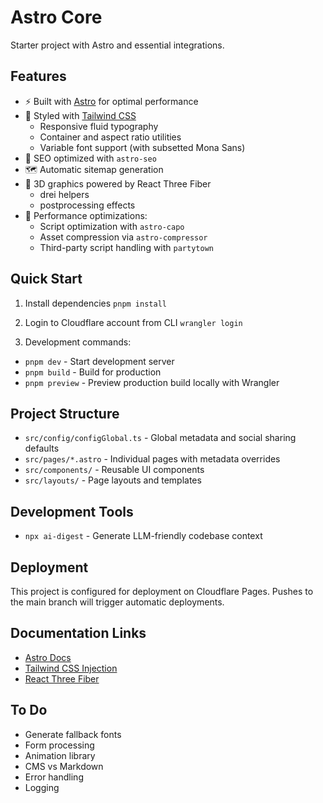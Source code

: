 # Astro Core

Starter project with Astro and essential integrations.

## Features

- ⚡️ Built with [Astro](https://astro.build/) for optimal performance
- 🎨 Styled with [Tailwind CSS](https://tailwindcss.com/)
  - Responsive fluid typography
  - Container and aspect ratio utilities
  - Variable font support (with subsetted Mona Sans)
- 🎯 SEO optimized with `astro-seo`
- 🗺️ Automatic sitemap generation
- 🎨 3D graphics powered by React Three Fiber
  - drei helpers
  - postprocessing effects
- 🚀 Performance optimizations:
  - Script optimization with `astro-capo`
  - Asset compression via `astro-compressor`
  - Third-party script handling with `partytown`

## Quick Start

1. Install dependencies `pnpm install`

1. Login to Cloudflare account from CLI `wrangler login`

1. Development commands:

- `pnpm dev` - Start development server
- `pnpm build` - Build for production
- `pnpm preview` - Preview production build locally with Wrangler

## Project Structure

- `src/config/configGlobal.ts` - Global metadata and social sharing defaults
- `src/pages/*.astro` - Individual pages with metadata overrides
- `src/components/` - Reusable UI components
- `src/layouts/` - Page layouts and templates

## Development Tools

- `npx ai-digest` - Generate LLM-friendly codebase context

## Deployment

This project is configured for deployment on Cloudflare Pages. Pushes to the main branch will trigger automatic deployments.

## Documentation Links

- [Astro Docs](https://docs.astro.build/)
- [Tailwind CSS Injection](https://docs.astro.build/en/guides/integrations-guide/tailwind/#applybasestyles)
- [React Three Fiber](https://docs.pmnd.rs/react-three-fiber)

## To Do

- Generate fallback fonts
- Form processing
- Animation library
- CMS vs Markdown
- Error handling
- Logging
